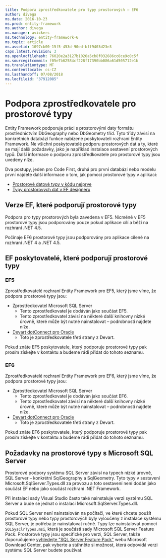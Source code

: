 ```yaml
---
title: Podpora zprostředkovatele pro typy prostorových – EF6
author: divega
ms.date: 2016-10-23
ms.prod: entity-framework
ms.author: divega
ms.manager: avickers
ms.technology: entity-framework-6
ms.topic: article
ms.assetid: 1097cb00-15f5-453d-90ed-bff9403d23e3
caps.latest.revision: 3
ms.openlocfilehash: 76020e2a3127b1026a5cb8f032686cc8ce9c0c5f
ms.sourcegitcommit: f05e7b62584cf228f17390bb086a61d505712e1b
ms.translationtype: MT
ms.contentlocale: cs-CZ
ms.lasthandoff: 07/08/2018
ms.locfileid: "37912085"
---
```

# <a name="provider-support-for-spatial-types"></a>Podpora zprostředkovatele pro prostorové typy
Entity Framework podporuje práci s prostorovými daty formátu prostřednictvím DbGeography nebo DbGeometry tříd. Tyto třídy závisí na konkrétních databází funkce nabízené poskytovateli rozhraní Entity Framework. Ne všichni poskytovatelé podporu prostorových dat a ty, které se mají další požadavky, jako je například instalace sestavení prostorových typů. Další informace o podporu zprostředkovatele pro prostorové typy jsou uvedeny níže.  

Dva postupy, jeden pro Code First, druhá pro první databázi nebo modelu první najdete další informace o tom, jak pomocí prostorové typy v aplikaci:  

- [Prostorové datové typy v kódu nejprve](~/ef6/modeling/code-first/data-types/spatial.md)  
- [Typy prostorových dat v EF designeru](~/ef6/modeling/designer/data-types/spatial.md)  

## <a name="ef-releases-that-support-spatial-types"></a>Verze EF, které podporují prostorové typy  

Podpora pro typy prostorových byla zavedena v EF5. Nicméně v EF5 prostorové typy jsou podporovány pouze pokud aplikace cílí a běží na rozhraní .NET 4.5.  

Počínaje EF6 prostorové typy jsou podporovány pro aplikace cílené na rozhraní .NET 4 a .NET 4.5.  

## <a name="ef-providers-that-support-spatial-types"></a>EF poskytovatelé, které podporují prostorové typy  

### <a name="ef5"></a>EF5  

Zprostředkovatelé rozhraní Entity Framework pro EF5, který jsme víme, že podpora prostorové typy jsou:  

- Zprostředkovatel Microsoft SQL Server  
    - Tento zprostředkovatel je dodáván jako součást EF5.  
    - Tento zprostředkovatel závisí na některé další knihovny nízké úrovně, které může být nutné nainstalovat – podrobnosti najdete níže.  
- [Devart dotConnect pro Oracle](http://www.devart.com/dotconnect/oracle/)  
    - Toto je zprostředkovatele třetí strany z Devart.  

Pokud znáte EF5 poskytovatele, který podporuje prostorové typy pak prosím získejte v kontaktu a budeme rádi přidat do tohoto seznamu.  

### <a name="ef6"></a>EF6  

Zprostředkovatelé rozhraní Entity Framework pro EF6, který jsme víme, že podpora prostorové typy jsou:  

- Zprostředkovatel Microsoft SQL Server  
    - Tento zprostředkovatel je dodáván jako součást EF6.  
    - Tento zprostředkovatel závisí na některé další knihovny nízké úrovně, které může být nutné nainstalovat – podrobnosti najdete níže.  
- [Devart dotConnect pro Oracle](http://www.devart.com/dotconnect/oracle/)  
    - Toto je zprostředkovatele třetí strany z Devart.  

Pokud znáte EF6 poskytovatele, který podporuje prostorové typy pak prosím získejte v kontaktu a budeme rádi přidat do tohoto seznamu.  

## <a name="prerequisites-for-spatial-types-with-microsoft-sql-server"></a>Požadavky na prostorové typy s Microsoft SQL Server  

Prostorové podpory systému SQL Server závisí na typech nízké úrovně, SQL Server – konkrétní SqlGeography a SqlGeometry. Tyto typy v sestavení Microsoft.SqlServer.Types.dll za provozu a toto sestavení není dodán jako součást EF nebo jako součást rozhraní .NET Framework.  

Při instalaci sady Visual Studio často také nainstaluje verzi systému SQL Server a bude se jednat o instalaci Microsoft.SqlServer.Types.dll.  

Pokud SQL Server není nainstalován na počítači, ve které chcete použít prostorové typy nebo typy prostorových byly vyloučeny z instalace systému SQL Server, je potřeba je nainstalovat ručně. Typy lze nainstalovat pomocí `SQLSysClrTypes.msi`, která je součástí sady Microsoft SQL Server Feature Pack. Prostorové typy jsou specifické pro verzi, SQL Server, takže doporučujeme [vyhledejte "SQL Server Feature Pack"](https://www.microsoft.com/en-us/search/result.aspx?q=sql+server+feature+pack) webu Microsoft Download Center, pak vyberte a stáhněte si možnost, která odpovídá verzi systému SQL Server budete používat.
